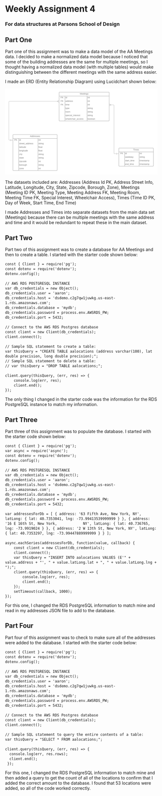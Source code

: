 # Weekly Assignment 4
### For data structures at Parsons School of Design

## Part One
Part one of this assignment was to make a data model of the AA Meetings data. I decided to make a normalized data model because I noticed that some of the building addresses are the same for multiple meetings, so I thought having a normalized data model (with multiple tables) would make distinguishing between the different meetings with the same address easier. 

I made an ERD (Entity Relationship Diagram) using Lucidchart shown below:

![](aa_meetingsERD.png)

The datasets included are:
Addresses (Address Id PK, Address Street Info, Latitude, Longitude, City, State, Zipcode, Borough, Zone),
Meetings (Meeting ID PK, Meeting Type, Meeting Address FK, Meeting Room, Meeting Time FK, Special Interest, Wheelchair Access),
Times (Time ID PK, Day of Week, Start Time, End Time)

I made Addresses and Times into separate datasets from the main data set (Meetings) because there can be multiple meetings with the same address and time and it would be redundant to repeat these in the main dataset.

## Part Two
Part two of this assignment was to create a database for AA Meetings and then to create a table. I started with the starter code shown below:

    const { Client } = require('pg');
    const dotenv = require('dotenv');
    dotenv.config();  

    // AWS RDS POSTGRESQL INSTANCE
    var db_credentials = new Object();
    db_credentials.user = 'aaron';
    db_credentials.host = 'dsdemo.c2g7qw1juwkg.us-east-1.rds.amazonaws.com';
    db_credentials.database = 'mydb';
    db_credentials.password = process.env.AWSRDS_PW;
    db_credentials.port = 5432;

    // Connect to the AWS RDS Postgres database
    const client = new Client(db_credentials);
    client.connect();

    // Sample SQL statement to create a table: 
    var thisQuery = "CREATE TABLE aalocations (address varchar(100), lat double precision, long double precision);";
    // Sample SQL statement to delete a table: 
    // var thisQuery = "DROP TABLE aalocations;"; 

    client.query(thisQuery, (err, res) => {
        console.log(err, res);
        client.end();
    });
    
 The only thing I changed in the starter code was the information for the RDS PostgreSQL instance to match my information.
 
 ## Part Three
 Part three of this assignment was to populate the database. I started with the starter code shown below:
 
    const { Client } = require('pg');
    var async = require('async');  
    const dotenv = require('dotenv');
    dotenv.config();  

    // AWS RDS POSTGRESQL INSTANCE
    var db_credentials = new Object();
    db_credentials.user = 'aaron';
    db_credentials.host = 'dsdemo.c2g7qw1juwkg.us-east-1.rds.amazonaws.com';
    db_credentials.database = 'mydb';
    db_credentials.password = process.env.AWSRDS_PW;
    db_credentials.port = 5432;

    var addressesForDb = [ { address: '63 Fifth Ave, New York, NY', latLong: { lat: 40.7353041, lng: -73.99413539999999 } }, { address: '16 E 16th St, New York,            NY', latLong: { lat: 40.736765, lng: -73.9919024 } }, { address: '2 W 13th St, New York, NY', latLong: { lat: 40.7353297, lng: -73.99447889999999 } } ];

    async.eachSeries(addressesForDb, function(value, callback) {
        const client = new Client(db_credentials);
        client.connect();
        var thisQuery = "INSERT INTO aalocations VALUES (E'" + value.address + "', " + value.latLong.lat + ", " + value.latLong.lng + ");";
        client.query(thisQuery, (err, res) => {
            console.log(err, res);
            client.end();
        });
        setTimeout(callback, 1000); 
    }); 
    
For this one, I changed the RDS PostgreSQL information to match mine and read in my addresses JSON file to add to the database. 

## Part Four
Part four of this assignment was to check to make sure all of the addresses were added to the database. I started with the starter code below:

    const { Client } = require('pg');  
    const dotenv = require('dotenv');
    dotenv.config();  

    // AWS RDS POSTGRESQL INSTANCE
    var db_credentials = new Object();
    db_credentials.user = 'aaron';
    db_credentials.host = 'dsdemo.c2g7qw1juwkg.us-east-1.rds.amazonaws.com';
    db_credentials.database = 'mydb';
    db_credentials.password = process.env.AWSRDS_PW;
    db_credentials.port = 5432;

    // Connect to the AWS RDS Postgres database
    const client = new Client(db_credentials);
    client.connect();

    // Sample SQL statement to query the entire contents of a table: 
    var thisQuery = "SELECT * FROM aalocations;";

    client.query(thisQuery, (err, res) => {
      console.log(err, res.rows);
      client.end();
     });
     
 For this one, I changed the RDS PostgreSQL information to match mine and then added a query to get the count of all of the locations to confirm that I added the correct amount to the database. I found that 53 locations were added, so all of the code worked correctly.
